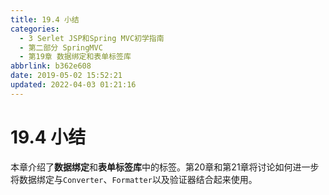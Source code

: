 ```yaml
---
title: 19.4 小结
categories: 
  - 3 Serlet JSP和Spring MVC初学指南
  - 第二部分 SpringMVC
  - 第19章 数据绑定和表单标签库
abbrlink: b362e608
date: 2019-05-02 15:52:21
updated: 2022-04-03 01:21:16
---
```

# 19.4 小结 #
本章介绍了**数据绑定**和**表单标签库**中的标签。第20章和第21章将讨论如何进一步将数据绑定与`Converter`、`Formatter`以及验证器结合起来使用。

